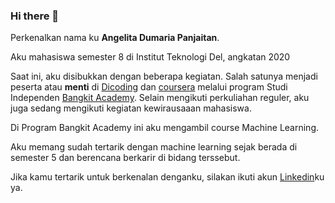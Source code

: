 ### Hi there 👋

Perkenalkan nama ku **Angelita Dumaria Panjaitan**.<br>

Aku mahasiswa semester 8 di Institut Teknologi Del, angkatan 2020

Saat ini, aku disibukkan dengan beberapa kegiatan. Salah satunya menjadi peserta atau **menti** di [Dicoding](https://www.dicoding.com/) dan [coursera](https://www.coursera.org/) melalui program Studi Independen [Bangkit Academy](https://dashboard.bangkit.academy/). Selain mengikuti perkuliahan reguler, aku juga sedang mengikuti kegiatan kewirausaaan mahasiswa.<br>

Di Program Bangkit Academy ini aku mengambil course Machine Learning.<br>

Aku memang sudah tertarik dengan machine learning sejak berada di semester 5 dan berencana berkarir di bidang terssebut.<br>

Jika kamu tertarik untuk berkenalan denganku, silakan ikuti akun [Linkedin]([https://www.linkedin.com/in/angelitapanjaitan/])ku ya.
